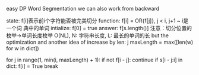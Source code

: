   easy DP
Word Segmentation
we can also work from backward

state: f[i]表示前i个字符能否被完美切分 function: f[i] = OR{f[j]}, j < i, j+1 ~ i是一个词 典中的单词 intialize: f[0] = true answer: f[s.length()] 注意：切分位置的枚举->单词长度枚举 O(NL), N: 字符串长度, L: 最长的单词的长
  but the optimization
  and another idea of increase by len: j
   maxLength = max([len(w) for w in dict])
 
 for j in range(1, min(i, maxLength) + 1):
                if not f[i - j]:
                    continue
                if s[i - j:i] in dict:
                    f[i] = True
                    break

